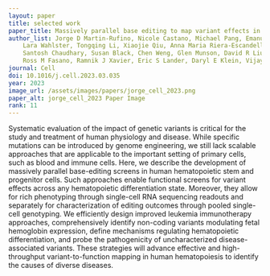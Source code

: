 ```yaml
---
layout: paper
title: selected work
paper_title: Massively parallel base editing to map variant effects in human hematopoiesis
author_list: Jorge D Martin-Rufino, Nicole Castano, Michael Pang, Emanuelle I Grody, Samantha Joubran, Alexis Caulier, 
    Lara Wahlster, Tongqing Li, Xiaojie Qiu, Anna Maria Riera-Escandell, Gregory A Newby, Aziz Al’Khafaji, 
    Santosh Chaudhary, Susan Black, Chen Weng, Glen Munson, David R Liu, Marcin W Wlodarski, Kacie Sims, Jamie H Oakley, 
    Ross M Fasano, Ramnik J Xavier, Eric S Lander, Daryl E Klein, Vijay G Sankaran+.
journal: Cell
doi: 10.1016/j.cell.2023.03.035
year: 2023
image_url: /assets/images/papers/jorge_cell_2023.png
paper_alt: jorge_cell_2023 Paper Image
rank: 11
---
```


Systematic evaluation of the impact of genetic variants is critical for the study and treatment of human physiology 
and disease. While specific mutations can be introduced by genome engineering, we still lack scalable approaches that 
are applicable to the important setting of primary cells, such as blood and immune cells. Here, we describe the 
development of massively parallel base-editing screens in human hematopoietic stem and progenitor cells. Such approaches 
enable functional screens for variant effects across any hematopoietic differentiation state. Moreover, they allow for 
rich phenotyping through single-cell RNA sequencing readouts and separately for characterization of editing outcomes 
through pooled single-cell genotyping. We efficiently design improved leukemia immunotherapy approaches, comprehensively 
identify non-coding variants modulating fetal hemoglobin expression, define mechanisms regulating hematopoietic 
differentiation, and probe the pathogenicity of uncharacterized disease-associated variants. These strategies will
advance effective and high-throughput variant-to-function mapping in human hematopoiesis to identify the causes of 
diverse diseases.